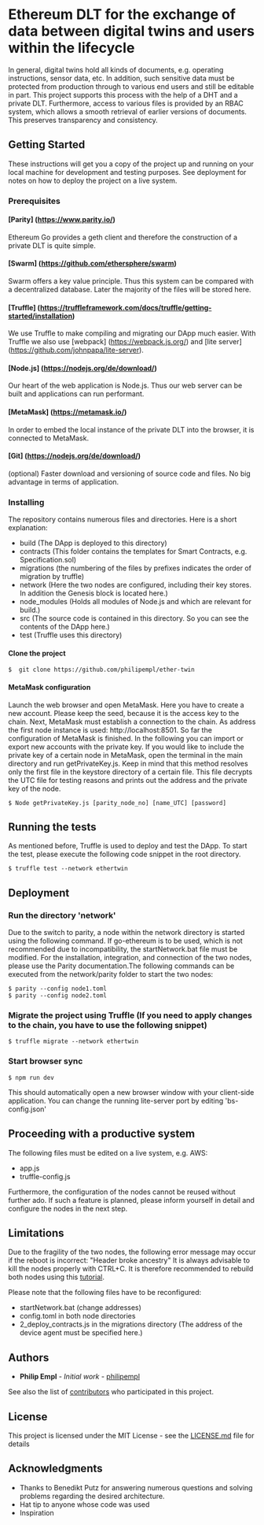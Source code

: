# Ethereum DLT for the exchange of data between digital twins and users within the lifecycle

In general, digital twins hold all kinds of documents, e.g. operating instructions, sensor data, etc. In addition, such sensitive data must be protected from production through to various end users and still be editable in part. This project supports this process with the help of a DHT and a private DLT. Furthermore, access to various files is provided by an RBAC system, which allows a smooth retrieval of earlier versions of documents. This preserves transparency and consistency.


## Getting Started

These instructions will get you a copy of the project up and running on your local machine for development and testing purposes. See deployment for notes on how to deploy the project on a live system.

### Prerequisites

#### [Parity] (https://www.parity.io/)

Ethereum Go provides a geth client and therefore the construction of a private DLT is quite simple. 

#### [Swarm] (https://github.com/ethersphere/swarm)

Swarm offers a key value principle. Thus this system can be compared with a decentralized database. Later the majority of the files will be stored here. 

#### [Truffle] (https://truffleframework.com/docs/truffle/getting-started/installation)

We use Truffle to make compiling and migrating our DApp much easier. With Truffle we also use [webpack] (https://webpack.js.org/) and [lite server] (https://github.com/johnpapa/lite-server).

#### [Node.js] (https://nodejs.org/de/download/)

Our heart of the web application is Node.js. Thus our web server can be built and applications can run performant.

#### [MetaMask] (https://metamask.io/)

In order to embed the local instance of the private DLT into the browser, it is connected to MetaMask.

#### [Git] (https://nodejs.org/de/download/)

(optional) 
Faster download and versioning of source code and files. No big advantage in terms of application.


### Installing

The repository contains numerous files and directories. Here is a short explanation:

* build (The DApp is deployed to this directory)
* contracts (This folder contains the templates for Smart Contracts, e.g. Specification.sol)
* migrations (the numbering of the files by prefixes indicates the order of migration by truffle)
* network (Here the two nodes are configured, including their key stores. In addition the Genesis block is located here.)
* node_modules (Holds all modules of Node.js and which are relevant for build.)
* src (The source code is contained in this directory. So you can see the contents of the DApp here.)
* test (Truffle uses this directory)

#### Clone the project

	$  git clone https://github.com/philipempl/ether-twin

#### MetaMask configuration

Launch the web browser and open MetaMask. Here you have to create a new account. Please keep the seed, because it is the access key to the chain. Next, MetaMask must establish a connection to the chain. As address the first node instance is used: http://localhost:8501. So far the configuration of MetaMask is finished. In the following you can import or export new accounts with the private key. 
If you would like to include the private key of a certain node in MetaMask, open the terminal in the main directory and run getPrivateKey.js.
Keep in mind that this method resolves only the first file in the keystore directory of a certain file. This file decrypts the UTC file for testing reasons and prints out the address and the private key of the node.

	$ Node getPrivateKey.js [parity_node_no] [name_UTC] [password]
	
## Running the tests

As mentioned before, Truffle is used to deploy and test the DApp. To start the test, please execute the following code snippet in the root directory.

	$ truffle test --network ethertwin

## Deployment

### Run the directory 'network'

Due to the switch to parity, a node within the network directory is started using the following command. If go-ethereum is to be used, which is not recommended due to incompatibility, the startNetwork.bat file must be modified.
For the installation, integration, and connection of the two nodes, please use the Parity documentation.The following commands can be executed from the network/parity folder to start the two nodes:

	$ parity --config node1.toml
	$ parity --config node2.toml

### Migrate the project using Truffle (If you need to apply changes to the chain, you have to use the following snippet)

	$ truffle migrate --network ethertwin

### Start browser sync

	$ npm run dev
	
This should automatically open a new browser window with your client-side application. You can change the running lite-server port by editing 'bs-config.json'

## Proceeding with a productive system

The following files must be edited on a live system, e.g. AWS:
* app.js
* truffle-config.js

Furthermore, the configuration of the nodes cannot be reused without further ado. If such a feature is planned, please inform yourself in detail and configure the nodes in the next step.

## Limitations

Due to the fragility of the two nodes, the following error message may occur if the reboot is incorrect:
"Header broke ancestry"
It is always advisable to kill the nodes properly with CTRL+C.
It is therefore recommended to rebuild both nodes using this [tutorial](https://hackernoon.com/setup-your-own-private-proof-of-authority-ethereum-network-with-geth-9a0a3750cda8).

Please note that the following files have to be reconfigured:
- startNetwork.bat (change addresses)
- config.toml in both node directories
- 2_deploy_contracts.js in the migrations directory (The address of the device agent must be specified here.)

## Authors

* **Philip Empl** - *Initial work* - [philipempl](https://github.com/philipempl)

See also the list of [contributors](https://github.com/philipempl/ether-twin/graphs/contributors) who participated in this project.

## License

This project is licensed under the MIT License - see the [LICENSE.md](LICENSE.md) file for details

## Acknowledgments

* Thanks to Benedikt Putz for answering numerous questions and solving problems regarding the desired architecture.
* Hat tip to anyone whose code was used
* Inspiration